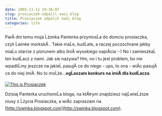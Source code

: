 ```yaml
---
date: 2005-11-11 19:36:07
slug: prosiaczek-odpalil-swoj-blog
title: Prosiaczek odpalił swój blog
categories: life
---
```


ParÄ dni temu moja Ĺźonka Panterka przyniosĹa do domciu prosiaczka, czyli Ĺwinke morkskÄ
. Takie maĹe, kudĹate, a raczej poczochrane jakby miaĹo starcie z piorunem albo liniÄ
 wysokiego napiÄcia :-) No i zamieszkaĹ ten kudĹacz z nami. Jak sie nazywa? Hm, no i tu jest problem, bo nie wpadliĹmy jeszcze na jakieĹ pasujÄ
ce do niego - ups, to ona - wiÄc pasujÄ
ce do niej imiÄ. No to moĹźe...**ogĹaszam konkurs na imiÄ dla kudĹacza**.

[![This is Prosiaczek](http://pantera.loskot.net/prosiaczek.jpg)](http://swinka.blogspot.com)

Dzisiaj Panterka uruchomiĹa bloga, na ktĂłrym znajdziesz najĹwieĹźsze niusy z Ĺźycia Prosiaczka, a wiÄc zapraszam na [http://swinka.blogspot.com](http://swinka.blogspot.com).
